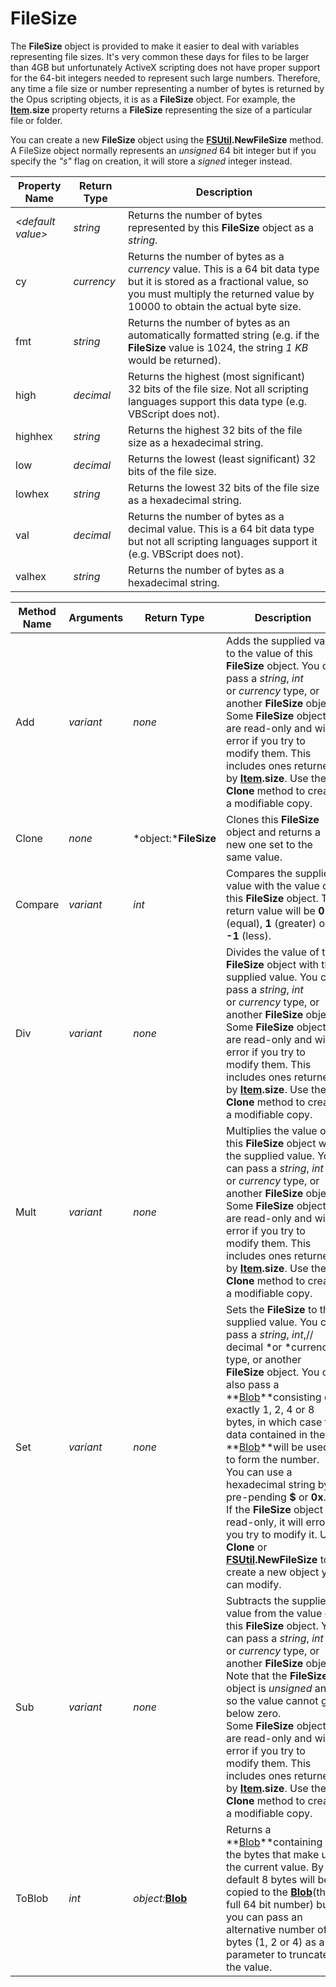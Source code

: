 # FileSize

The **FileSize** object is provided to make it easier to deal with variables representing file sizes. It's very common these days for files to be larger than 4GB but unfortunately ActiveX scripting does not have proper support for the 64-bit integers needed to represent such large numbers. Therefore, any time a file size or number representing a number of bytes is returned by the Opus scripting objects, it is as a **FileSize** object. For example, the **[Item](item.md).size** property returns a **FileSize** representing the size of a particular file or folder.

You can create a new **FileSize** object using the **[FSUtil](fsutil.md).NewFileSize** method. A FileSize object normally represents an *unsigned* 64 bit integer but if you specify the *"s"* flag on creation, it will store a *signed* integer instead.

| Property Name | Return Type | Description |
| --- | --- | --- |
| *\<default value\>* | *string* | Returns the number of bytes represented by this **FileSize** object as a *string*. |
| cy | *currency* | Returns the number of bytes as a *currency* value. This is a 64 bit data type but it is stored as a fractional value, so you must multiply the returned value by 10000 to obtain the actual byte size. |
| fmt | *string* | Returns the number of bytes as an automatically formatted string (e.g. if the **FileSize** value is 1024, the string *1 KB* would be returned). |
| high | *decimal* | Returns the highest (most significant) 32 bits of the file size. Not all scripting languages support this data type (e.g. VBScript does not). |
| highhex | *string* | Returns the highest 32 bits of the file size as a hexadecimal string. |
| low | *decimal* | Returns the lowest (least significant) 32 bits of the file size. |
| lowhex | *string* | Returns the lowest 32 bits of the file size as a hexadecimal string. |
| val | *decimal* | Returns the number of bytes as a decimal value. This is a 64 bit data type but not all scripting languages support it (e.g. VBScript does not). |
| valhex | *string* | Returns the number of bytes as a hexadecimal string. |

| Method Name | **Arguments** | Return Type | Description |
| --- | --- | --- | --- |
| Add | *variant* | *none* | Adds the supplied value to the value of this **FileSize** object. You can pass a *string*, *int* or *currency* type, or another **FileSize** object.  <br />Some **FileSize** objects are read-only and will error if you try to modify them. This includes ones returned by **[Item](item.md).size**. Use the **Clone** method to create a modifiable copy. |
| Clone | *none* | *object:***FileSize** | Clones this **FileSize** object and returns a new one set to the same value. |
| Compare | *variant* | *int* | Compares the supplied value with the value of this **FileSize** object. The return value will be **0** (equal), **1** (greater) or **-1** (less). |
| Div | *variant* | *none* | Divides the value of this **FileSize** object with the supplied value. You can pass a *string*, *int* or *currency* type, or another **FileSize** object.  <br />Some **FileSize** objects are read-only and will error if you try to modify them. This includes ones returned by **[Item](item.md).size**. Use the **Clone** method to create a modifiable copy. |
| Mult | *variant* | *none* | Multiplies the value of this **FileSize** object with the supplied value. You can pass a *string*, *int* or *currency* type, or another **FileSize** object.  <br />Some **FileSize** objects are read-only and will error if you try to modify them. This includes ones returned by **[Item](item.md).size**. Use the **Clone** method to create a modifiable copy. |
| Set | *variant* | *none* | Sets the **FileSize** to the supplied value. You can pass a *string*, *int*,// decimal *or *currency// type, or another **FileSize** object. You can also pass a **[Blob](blob.md)**consisting of exactly 1, 2, 4 or 8 bytes, in which case the data contained in the **[Blob](blob.md)**will be used to form the number. You can use a hexadecimal string by pre-pending **\$** or **0x**.  <br />If the **FileSize** object is read-only, it will error if you try to modify it. Use **Clone** or **[FSUtil](fsutil.md).NewFileSize** to create a new object you can modify. |
| Sub | *variant* | *none* | Subtracts the supplied value from the value of this **FileSize** object. You can pass a *string*, *int* or *currency* type, or another **FileSize** object. Note that the **FileSize** object is *unsigned* and so the value cannot go below zero.  <br />Some **FileSize** objects are read-only and will error if you try to modify them. This includes ones returned by **[Item](item.md).size**. Use the **Clone** method to create a modifiable copy. |
| ToBlob | *int* | *object:***[Blob](blob.md)** | Returns a **[Blob](blob.md)**containing the bytes that make up the current value. By default 8 bytes will be copied to the **[Blob](blob.md)**(the full 64 bit number) but you can pass an alternative number of bytes (1, 2 or 4) as a parameter to truncate the value. |

